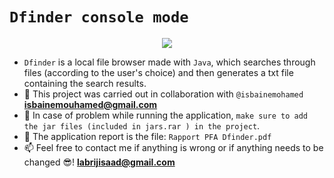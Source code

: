 # `Dfinder console mode`

<p align="center">
  <img src="https://user-images.githubusercontent.com/74627083/155903935-d2e7ad39-ce66-4a32-8869-c3912fd7f677.jpg" />
</p>

 - `Dfinder` is a local file browser made with `Java`, which searches through files (according to the user's choice) and then generates a txt file containing the search results.
 - 🤝 This project was carried out in collaboration with `@isbainemohamed` **isbainemouhamed@gmail.com** 
 - 🤔 In case of problem while running the application, `make sure to add the jar files (included in jars.rar ) in the project`.
 - 📝 The application report is the file: `Rapport PFA Dfinder.pdf`
 - 📫 Feel free to contact me if anything is wrong or if anything needs to be changed 😎!  **labrijisaad@gmail.com**
